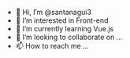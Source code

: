 - 👋 Hi, I’m @santanagui3
- 👀 I’m interested in Front-end
- 🌱 I’m currently learning Vue.js
- 💞️ I’m looking to collaborate on ...
- 📫 How to reach me ...

<!---
santanagui3/santanagui3 is a ✨ special ✨ repository because its `README.md` (this file) appears on your GitHub profile.
You can click the Preview link to take a look at your changes.
--->
